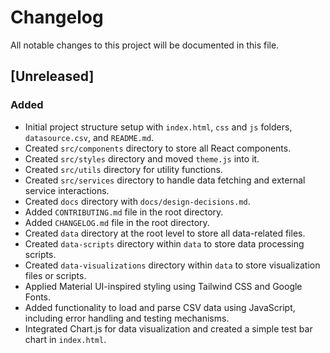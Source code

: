 # Changelog

All notable changes to this project will be documented in this file.

## [Unreleased]

### Added
- Initial project structure setup with `index.html`, `css` and `js` folders, `datasource.csv`, and `README.md`.
- Created `src/components` directory to store all React components.
- Created `src/styles` directory and moved `theme.js` into it.
- Created `src/utils` directory for utility functions.
- Created `src/services` directory to handle data fetching and external service interactions.
- Created `docs` directory with `docs/design-decisions.md`.
- Added `CONTRIBUTING.md` file in the root directory.
- Added `CHANGELOG.md` file in the root directory.
- Created `data` directory at the root level to store all data-related files.
- Created `data-scripts` directory within `data` to store data processing scripts.
- Created `data-visualizations` directory within `data` to store visualization files or scripts.
- Applied Material UI-inspired styling using Tailwind CSS and Google Fonts.
- Added functionality to load and parse CSV data using JavaScript, including error handling and testing mechanisms.
- Integrated Chart.js for data visualization and created a simple test bar chart in `index.html`.
